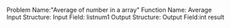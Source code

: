 <!-- for generating the problem full boiler plate code  -->
<!-- can make a form for the structure atleast   -->
<!--  make set of rules for structre  -->
<!--
Type of variables are :
list<int>
int
boolean
float
list
 -->

Problem Name:"Average of number in a array"
Function Name: Average
Input Structure:
Input Field: list<int>num1
Output Structure:
Output Field:int result
